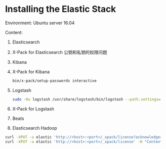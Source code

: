 # Installing the Elastic Stack

Environment: Ubuntu server 16.04

Content: 
1. Elasticsearch
2. X-Pack for Elasticsearch
    公钥和私钥的权限问题
    
3. Kibana
4. X-Pack for Kibana

    ```sh
    bin/x-pack/setup-passwords interactive
    ```
5. Logstash
    ```sh
    sudo -Hu logstash /usr/share/logstash/bin/logstash --path.settings=/etc/logstash -t
    ```

6. X-Pack for Logstash
7. Beats
8. Elasticsearch Hadoop

```sh
curl -XPUT -u elastic 'http://<host>:<port>/_xpack/license?acknowledge=true' -H "Content-Type: application/json" -d @license.json
curl -XPUT -u elastic 'http://<host>:<port>/_xpack/license' -H "Content-Type: application/json" -d @license.json
```
